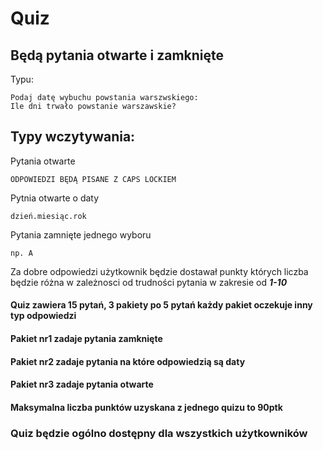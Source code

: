 # Quiz
## Będą pytania otwarte i zamknięte

Typu:

    Podaj datę wybuchu powstania warszwskiego:
    Ile dni trwało powstanie warszawskie?

## Typy wczytywania:

Pytania otwarte

    ODPOWIEDZI BĘDĄ PISANE Z CAPS LOCKIEM

Pytnia otwarte o daty

    dzień.miesiąc.rok

Pytania zamnięte jednego wyboru

    np. A

Za dobre odpowiedzi użytkownik będzie dostawał punkty których liczba będzie różna w zależnosci od trudności pytania w zakresie od ***1-10***

#### Quiz zawiera 15 pytań, 3 pakiety po 5 pytań każdy pakiet oczekuje inny typ odpowiedzi
#### Pakiet nr1 zadaje pytania zamknięte
#### Pakiet nr2 zadaje pytania na które odpowiedzią są daty
#### Pakiet nr3 zadaje pytania otwarte

#### Maksymalna liczba punktów uzyskana z jednego quizu to 90ptk

### Quiz będzie ogólno dostępny dla wszystkich użytkowników
